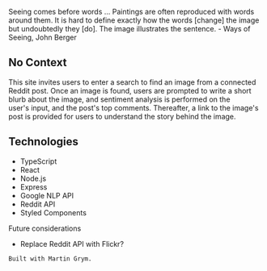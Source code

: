 Seeing comes before words ... Paintings are often reproduced with words around them. It is hard to define exactly how the words [change] the image but undoubtedly they [do]. The image illustrates the sentence. - Ways of Seeing, John Berger

## No Context
This site invites users to enter a search to find an image from a connected Reddit post. Once an image is found, users are prompted to write a short blurb about the image, and sentiment analysis is performed on the user's input, and the post's top comments. Thereafter, a link to the image's post is provided for users to understand the story behind the image.

## Technologies
- TypeScript
- React
- Node.js
- Express
- Google NLP API
- Reddit API
- Styled Components

Future considerations
- Replace Reddit API with Flickr?

```
Built with Martin Grym.
```
